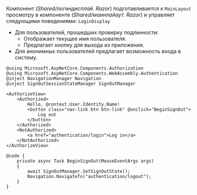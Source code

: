 Компонент (*Shared/логиндисплай. Razor*) подготавливается к `MainLayout` просмотру в компоненте (*Shared/маинлайаут. Razor*) и управляет следующими поведениями: `LoginDisplay`

* Для пользователей, прошедших проверку подлинности:
  * Отображает текущее имя пользователя.
  * Предлагает кнопку для выхода из приложения.
* Для анонимных пользователей предлагает возможность входа в систему.

```razor
@using Microsoft.AspNetCore.Components.Authorization
@using Microsoft.AspNetCore.Components.WebAssembly.Authentication
@inject NavigationManager Navigation
@inject SignOutSessionStateManager SignOutManager

<AuthorizeView>
    <Authorized>
        Hello, @context.User.Identity.Name!
        <button class="nav-link btn btn-link" @onclick="BeginSignOut">
            Log out
        </button>
    </Authorized>
    <NotAuthorized>
        <a href="authentication/login">Log in</a>
    </NotAuthorized>
</AuthorizeView>

@code {
    private async Task BeginSignOut(MouseEventArgs args)
    {
        await SignOutManager.SetSignOutState();
        Navigation.NavigateTo("authentication/logout");
    }
}
```
